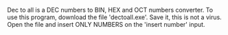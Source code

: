 Dec to all is a DEC numbers to BIN, HEX and OCT numbers converter. 
To use this program, download the file 'dectoall.exe'. Save it, this is not a virus.
Open the file and insert ONLY NUMBERS on the 'insert number' input.
